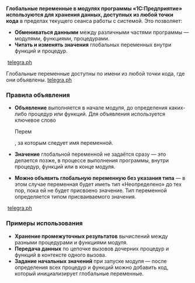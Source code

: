 **Глобальные переменные в модулях программы «1С:Предприятие» используются для хранения данных, доступных из любой точки кода** в пределах текущего сеанса работы с системой. Это позволяет:

- **Обмениваться данными** между различными частями программы — модулями, функциями, процедурами.
- **Читать и изменять значения** глобальных переменных внутри функций и процедур.

 [telegra.ph](https://telegra.ph/Kak-zadat-globalnuyu-peremennuyu-v-1S-Globalnye-peremennye-v-1S-Polnoe-rukovodstvo-dlya-razrabotchikov-03-11)

Глобальные переменные доступны по имени из любой точки кода, где они объявлены. [telegra.ph](https://telegra.ph/Kak-zadat-globalnuyu-peremennuyu-v-1S-Globalnye-peremennye-v-1S-Polnoe-rukovodstvo-dlya-razrabotchikov-03-11)

### Правила объявления

- **Объявление** выполняется в начале модуля, до определения каких-либо процедур или функций. Для объявления используется ключевое слово 
    
    Перем
    
    , за которым следует имя переменной.
- **Значение** глобальной переменной не задаётся сразу — это делается позже, в процессе выполнения программы, внутри процедур, функций или в конце модуля.
- **Можно объявить глобальную переменную без указания типа** — в этом случае переменная будет иметь тип «Неопределено» до тех пор, пока ей не будет присвоено значение. Тип переменной определяется типом присваиваемого значения.

 [telegra.ph](https://telegra.ph/Kak-zadat-globalnuyu-peremennuyu-v-1S-Globalnye-peremennye-v-1S-Polnoe-rukovodstvo-dlya-razrabotchikov-03-11)

### Примеры использования

- **Хранение промежуточных результатов** вычислений между разными процедурами и функциями модуля.
- **Передача данных** по цепочке вызовов дочерних процедур и функций в контексте одного вызова.
- **Задание начальных значений** при запуске модуля — после определения всех процедур и функций можно добавить код, который инициализирует глобальные переменные.
